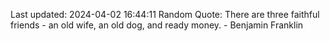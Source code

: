 Last updated: 2024-04-02 16:44:11
Random Quote: There are three faithful friends - an old wife, an old dog, and ready money. - Benjamin Franklin